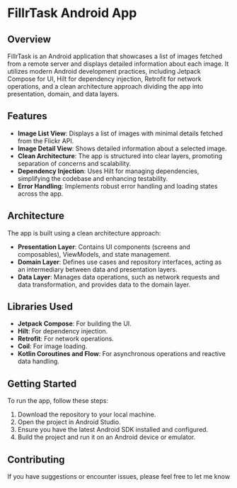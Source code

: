 # FillrTask Android App

## Overview

FillrTask is an Android application that showcases a list of images fetched from a remote server and displays detailed information about each image. It utilizes modern Android development practices, including Jetpack Compose for UI, Hilt for dependency injection, Retrofit for network operations, and a clean architecture approach dividing the app into presentation, domain, and data layers.

## Features

- **Image List View**: Displays a list of images with minimal details fetched from the Flickr API.
- **Image Detail View**: Shows detailed information about a selected image.
- **Clean Architecture**: The app is structured into clear layers, promoting separation of concerns and scalability.
- **Dependency Injection**: Uses Hilt for managing dependencies, simplifying the codebase and enhancing testability.
- **Error Handling**: Implements robust error handling and loading states across the app.

## Architecture

The app is built using a clean architecture approach:

- **Presentation Layer**: Contains UI components (screens and composables), ViewModels, and state management.
- **Domain Layer**: Defines use cases and repository interfaces, acting as an intermediary between data and presentation layers.
- **Data Layer**: Manages data operations, such as network requests and data transformation, and provides data to the domain layer.

## Libraries Used

- **Jetpack Compose**: For building the UI.
- **Hilt**: For dependency injection.
- **Retrofit**: For network operations.
- **Coil**: For image loading.
- **Kotlin Coroutines and Flow**: For asynchronous operations and reactive data handling.

## Getting Started

To run the app, follow these steps:

1. Download the repository to your local machine.
2. Open the project in Android Studio.
3. Ensure you have the latest Android SDK installed and configured.
4. Build the project and run it on an Android device or emulator.

## Contributing

 If you have suggestions or encounter issues, please feel free to let me know

